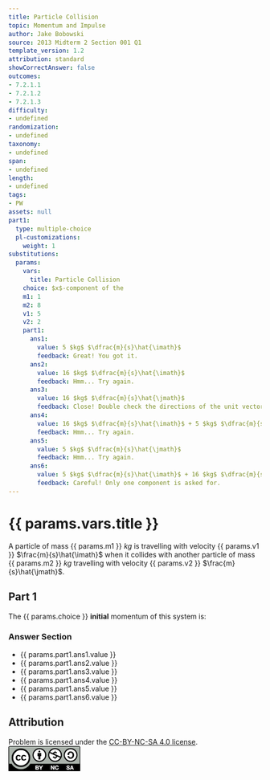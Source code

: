 ```yaml
---
title: Particle Collision
topic: Momentum and Impulse
author: Jake Bobowski
source: 2013 Midterm 2 Section 001 Q1
template_version: 1.2
attribution: standard
showCorrectAnswer: false
outcomes:
- 7.2.1.1
- 7.2.1.2
- 7.2.1.3
difficulty:
- undefined
randomization:
- undefined
taxonomy:
- undefined
span:
- undefined
length:
- undefined
tags:
- PW
assets: null
part1:
  type: multiple-choice
  pl-customizations:
    weight: 1
substitutions:
  params:
    vars:
      title: Particle Collision
    choice: $x$-component of the
    m1: 1
    m2: 8
    v1: 5
    v2: 2
    part1:
      ans1:
        value: 5 $kg$ $\dfrac{m}{s}\hat{\imath}$
        feedback: Great! You got it.
      ans2:
        value: 16 $kg$ $\dfrac{m}{s}\hat{\imath}$
        feedback: Hmm... Try again.
      ans3:
        value: 16 $kg$ $\dfrac{m}{s}\hat{\jmath}$
        feedback: Close! Double check the directions of the unit vectors.
      ans4:
        value: 16 $kg$ $\dfrac{m}{s}\hat{\imath}$ + 5 $kg$ $\dfrac{m}{s}\hat{\jmath}$
        feedback: Hmm... Try again.
      ans5:
        value: 5 $kg$ $\dfrac{m}{s}\hat{\jmath}$
        feedback: Hmm... Try again.
      ans6:
        value: 5 $kg$ $\dfrac{m}{s}\hat{\imath}$ + 16 $kg$ $\dfrac{m}{s}\hat{\jmath}$
        feedback: Careful! Only one component is asked for.
---
```

# {{ params.vars.title }}
A particle of mass {{ params.m1 }} $kg$ is travelling with velocity {{ params.v1 }} $\frac{m}{s}\hat{\imath}$ when it collides with another particle of mass {{ params.m2 }} $kg$ travelling with velocity {{ params.v2 }} $\frac{m}{s}\hat{\jmath}$.

## Part 1

The {{ params.choice }} **initial** momentum of this system is:

### Answer Section

- {{ params.part1.ans1.value }}
- {{ params.part1.ans2.value }}
- {{ params.part1.ans3.value }}
- {{ params.part1.ans4.value }}
- {{ params.part1.ans5.value }}
- {{ params.part1.ans6.value }}

## Attribution

Problem is licensed under the [CC-BY-NC-SA 4.0 license](https://creativecommons.org/licenses/by-nc-sa/4.0/).<br> ![The Creative Commons 4.0 license requiring attribution-BY, non-commercial-NC, and share-alike-SA license.](https://raw.githubusercontent.com/firasm/bits/master/by-nc-sa.png)